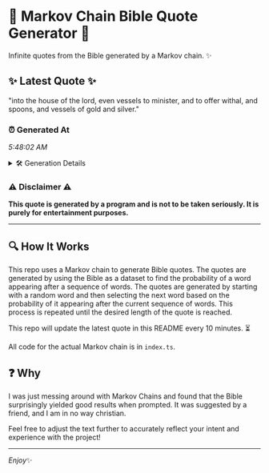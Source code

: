 # 📖 Markov Chain Bible Quote Generator 📖

Infinite quotes from the Bible generated by a Markov chain. ✨

## ✨ Latest Quote ✨
"into the house of the lord, even vessels to minister, and to offer withal, and spoons, and vessels of gold and silver."

### ⏰ Generated At
*5:48:02 AM*

<details>
    <summary>🛠️ Generation Details</summary>
    <p>
        <strong>🌱 Seed:</strong> into<br>
        <strong>🔄 Iterations:</strong> 21<br>
        <strong>📜 Context History:</strong><br>[ into ]: the<br>[ into, the ]: house<br>[ into, the, house ]: of<br>[ into, the, house, of ]: the<br>[ into, the, house, of, the ]: lord,<br>[ into, the, house, of, the, lord, ]: even<br>[ the, house, of, the, lord,, even ]: vessels<br>[ house, of, the, lord,, even, vessels ]: to<br>[ of, the, lord,, even, vessels, to ]: minister,<br>[ the, lord,, even, vessels, to, minister, ]: and<br>[ lord,, even, vessels, to, minister,, and ]: to<br>[ even, vessels, to, minister,, and, to ]: offer<br>[ vessels, to, minister,, and, to, offer ]: withal,<br>[ to, minister,, and, to, offer, withal, ]: and<br>[ minister,, and, to, offer, withal,, and ]: spoons,<br>[ and, to, offer, withal,, and, spoons, ]: and<br>[ to, offer, withal,, and, spoons,, and ]: vessels<br>[ offer, withal,, and, spoons,, and, vessels ]: of<br>[ withal,, and, spoons,, and, vessels, of ]: gold<br>[ and, spoons,, and, vessels, of, gold ]: and<br>[ spoons,, and, vessels, of, gold, and ]: silver.<br>
    </p>
</details>

### ⚠️ Disclaimer ⚠️
**This quote is generated by a program and is not to be taken seriously. It is purely for entertainment purposes.**

---

## 🔍 How It Works

This repo uses a Markov chain to generate Bible quotes. The quotes are generated by using the Bible as a dataset to find the probability of a word appearing after a sequence of words. The quotes are generated by starting with a random word and then selecting the next word based on the probability of it appearing after the current sequence of words. This process is repeated until the desired length of the quote is reached.

This repo will update the latest quote in this README every 10 minutes. ⏳

All code for the actual Markov chain is in `index.ts`.

## ❓ Why

I was just messing around with Markov Chains and found that the Bible surprisingly yielded good results when prompted. 
It was suggested by a friend, and I am in no way christian.

Feel free to adjust the text further to accurately reflect your intent and experience with the project!

---

*Enjoy*✨
